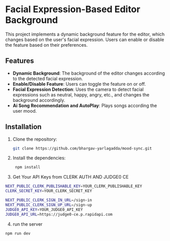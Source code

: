 # Facial Expression-Based Editor Background

This project implements a dynamic background feature for the editor, which changes based on the user's facial expression. Users can enable or disable the feature based on their preferences.

## Features

- **Dynamic Background**: The background of the editor changes according to the detected facial expression.
- **Enable/Disable Feature**: Users can toggle the feature on or off.
- **Facial Expression Detection**: Uses the camera to detect facial expressions such as neutral, happy, angry, etc., and changes the background accordingly.
- **Ai Song Recommendation and AutoPlay**: Plays songs according the user mood.
## Installation

1. Clone the repository:
   ``` bash
   git clone https://github.com/bhargav-yarlagadda/mood-sync.git
    ```
2. Install the dependencies:
   ``` bash
    npm install 
   ```
3. Get Your API Keys from CLERK AUTH AND JUDGE0 CE
  ```bash
NEXT_PUBLIC_CLERK_PUBLISHABLE_KEY=YOUR_CLERK_PUBLISHABLE_KEY
CLERK_SECRET_KEY=YOUR_CLERK_SECRET_KEY

NEXT_PUBLIC_CLERK_SIGN_IN_URL=/sign-in 
NEXT_PUBLIC_CLERK_SIGN_UP_URL=/sign-up  
JUDGE0_API_KEY=YOUR_JUDGE0_API_KEY
JUDGE0_API_URL=https://judge0-ce.p.rapidapi.com
  ```
4. run the server
``` bash
npm run dev
```
